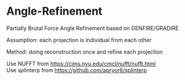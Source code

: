 # Angle-Refinement

Partially Brutal Force Angle Refinement based on GENFIRE/GRADIRE

Assumption: each projection is individual from each other

Method: doing reconstruction once and refine each projection

Use NUFFT from https://cims.nyu.edu/cmcl/nufft/nufft.html    
Use splinterp from https://github.com/apryor6/splinterp
